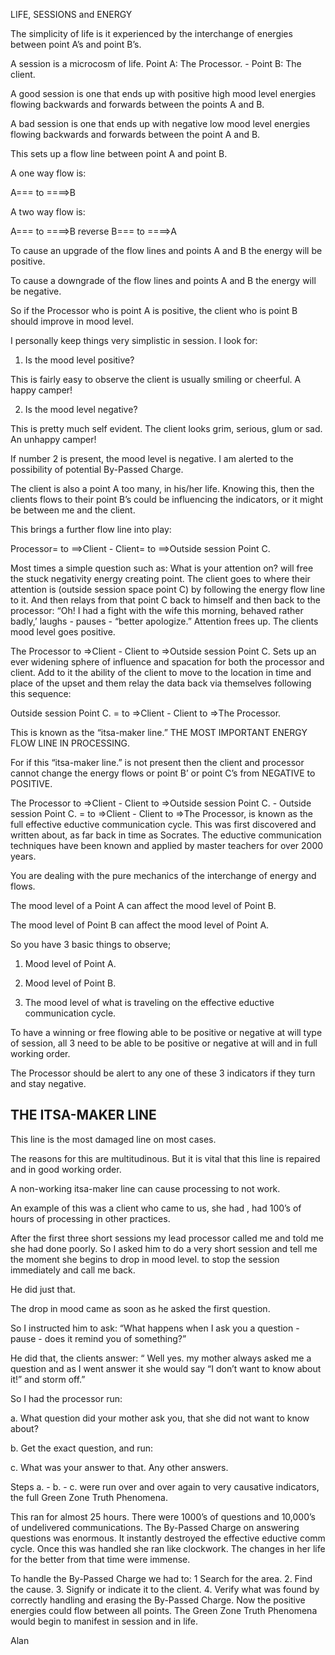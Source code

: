 
LIFE, SESSIONS and ENERGY

The simplicity of life is it experienced by the interchange of energies
between point A’s and point B’s.

A session is a microcosm of life. Point A: The Processor. - Point B: The
client.

A good session is one that ends up with positive high mood level
energies flowing backwards and forwards between the points A and B.

A bad session is one that ends up with negative low mood level energies
flowing backwards and forwards between the point A and B.

This sets up a flow line between point A and point B.

A one way flow is:

A=== to ====>B

A two way flow is:

A=== to ====>B reverse B=== to ====>A

To cause an upgrade of the flow lines and points A and B the energy will
be positive.

To cause a downgrade of the flow lines and points A and B the energy
will be negative.

So if the Processor who is point A is positive, the client who is point
B should improve in mood level.

I personally keep things very simplistic in session. I look for:

1.    Is the mood level positive?

This is fairly easy to observe the client is usually smiling or
cheerful. A happy camper!

2.    Is the mood level negative?

This is pretty much self evident. The client looks grim, serious, glum
or sad. An unhappy camper!

If number 2 is present, the mood level is negative. I am alerted to the
possibility of potential By-Passed Charge.

The client is also a point A too many, in his/her life. Knowing this,
then the clients flows to their point B’s could be influencing the
indicators, or it might be between me and the client.

This brings a further flow line into play:

Processor= to ==>Client - Client= to ==>Outside session Point C.

Most times a simple question such as: What is your attention on? will
free the stuck negativity energy creating point.  The client goes to
where their attention is (outside session space point C) by following
the energy flow line to it. And then relays from that point C back to
himself and then back to the processor: “Oh! I had a fight with the wife
this morning, behaved rather badly,’ laughs - pauses - “better
apologize.” Attention frees up. The clients mood level goes positive.

The Processor to =>Client - Client to =>Outside session Point C. Sets
up an ever widening sphere of influence and spacation for both the
processor and client. Add to it the ability of the client to move to the
location in time and place of the upset and them relay the data back via
themselves following this sequence:

Outside session Point C. = to =>Client - Client to =>The Processor.

This is known as the “itsa-maker line.” THE MOST IMPORTANT ENERGY FLOW LINE IN PROCESSING.

For if this “itsa-maker line.” is not present then the client and
processor cannot change the energy flows or point B’ or point C’s from
NEGATIVE to POSITIVE.

The Processor to =>Client - Client to =>Outside session Point C. -
Outside session Point C. = to =>Client - Client to =>The Processor,
is known as the full effective eductive communication cycle. This was
first discovered and written about, as far back in time as Socrates. The
eductive communication techniques have been known and applied by master
teachers for over 2000 years.

You are dealing with the pure mechanics of the interchange of energy and
flows.

The mood level of a Point A can affect the mood level of Point B.

The mood level of Point B can affect the mood level of Point A.

So you have 3 basic things to observe;

1. Mood level of Point A.

2. Mood level of Point B.

3. The mood level of what is traveling on the effective eductive
communication cycle.

To have a winning or free flowing able to be positive or negative at
will type of session, all 3 need to be able to be positive or negative
at will and in full working order.

The Processor should be alert to any one of these 3 indicators if they
turn and stay negative.

## THE ITSA-MAKER LINE

This line is the most damaged line on most cases.

The reasons for this are multitudinous. But it is vital that this line
is repaired and in good working order.

A non-working itsa-maker line can cause processing to not work.

An example of this was a client who came to us, she had , had 100’s of
hours of processing in other practices.

After the first three short sessions my lead processor called me and
told me she had done poorly. So I asked him to do a very short session
and tell me the moment she begins to drop in mood level. to stop the
session immediately and call me back.

He did just that.

The drop in mood came as soon as he asked the first question.

So I instructed him to ask: “What happens when I ask you a question -
pause - does it remind you of something?”

He did that, the clients answer: “ Well yes. my mother always asked me a
question and as I went answer it she would say “I don’t want to know
about it!” and storm off.”

So I had the processor run:

a.   What question did your mother ask you, that she did not want to
know about?

b.   Get the exact question, and run:

c.   What was your answer to that. Any other answers.

Steps a. - b. - c. were run over and over again to very causative
indicators, the full Green Zone Truth Phenomena.

This ran for almost 25 hours. There were 1000’s of questions and
10,000’s of undelivered communications. The By-Passed Charge on
answering questions was enormous. It instantly destroyed the effective
eductive comm cycle. Once this was handled she ran like clockwork. The
changes in her life for the better from that time were immense.

To handle the By-Passed Charge we had to: 1 Search for the area. 2. Find
the cause. 3. Signify or indicate it to the client. 4.  Verify what was
found by correctly handling and erasing the By-Passed Charge. Now the
positive energies could flow between all points. The Green Zone Truth
Phenomena would begin to manifest in session and in life.

Alan






